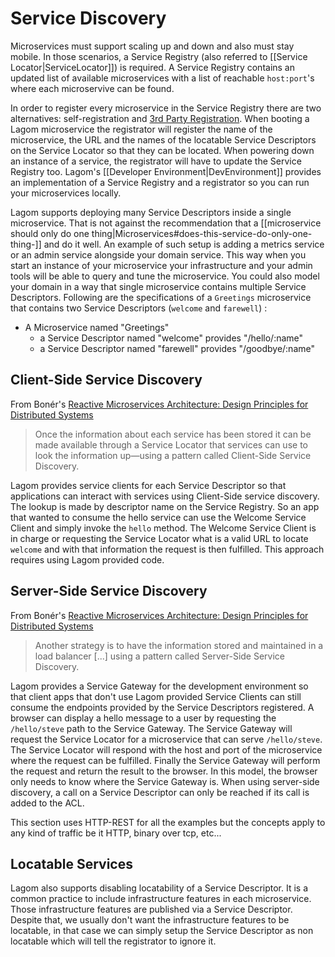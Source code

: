 # Service Discovery

Microservices must support scaling up and down and also must stay mobile. In those scenarios, a Service Registry (also referred to [[Service Locator|ServiceLocator]]) is required. A Service Registry contains an updated list of available microservices with a list of reachable `host:port`'s where each microservive can be found.

In order to register every microservice in the Service Registry there are two alternatives: self-registration and [3rd Party Registration](http://microservices.io/patterns/3rd-party-registration.html). When booting a Lagom microservice the registrator will register the name of the microservice, the URL and the names of the locatable Service Descriptors on the Service Locator so that they can be located. When powering down an instance of a service, the registrator will have to update the Service Registry too. Lagom's [[Developer Environment|DevEnvironment]] provides an implementation of a Service Registry and a registrator so you can run your microservices locally.

Lagom supports deploying many Service Descriptors inside a single microservice. That is not against the recommendation that a [[microservice should only do one thing|Microservices#does-this-service-do-only-one-thing-]] and do it well. An example of such setup is adding a metrics service or an admin service alongside your domain service. This way when you start an instance of your microservice your infrastructure and your admin tools will be able to query and tune the microservice. You could also model your domain in a way that single microservice contains multiple Service Descriptors. Following are the specifications of a `Greetings` microservice that contains two Service Descriptors (`welcome` and `farewell`) : 

 * A Microservice named "Greetings"
    * a Service Descriptor named "welcome" provides "/hello/:name"
    * a Service Descriptor named "farewell" provides "/goodbye/:name"

## Client-Side Service Discovery

From Bonér's [Reactive Microservices Architecture: Design Principles for Distributed Systems](http://www.oreilly.com/programming/free/reactive-microservices-architecture.html) 

> Once the information about each service has been stored it can be made available through a Service Locator that services can use to look the information up—using a pattern called Client-Side Service Discovery.

Lagom provides service clients for each Service Descriptor so that applications can interact with services using Client-Side service discovery. The lookup is made by descriptor name on the Service Registry. So an app that wanted to consume the hello service can use the Welcome Service Client and simply invoke the `hello` method. The Welcome Service Client is in charge or requesting the Service Locator what is a valid URL to locate `welcome` and with that information the request is then fulfilled. This approach requires using Lagom provided code.

## Server-Side Service Discovery

From Bonér's [Reactive Microservices Architecture: Design Principles for Distributed Systems](http://www.oreilly.com/programming/free/reactive-microservices-architecture.html) 

> Another strategy is to have the information stored and maintained in a load balancer [...] using a pattern called Server-Side Service Discovery.

Lagom provides a Service Gateway for the development environment so that client apps that don't use Lagom provided Service Clients can still consume the endpoints provided by the Service Descriptors registered. A browser can display a hello message to a user by requesting the `/hello/steve` path to the Service Gateway. The Service Gateway will request the Service Locator for a microservice that can serve `/hello/steve`. The Service Locator will respond with the host and port of the microservice where the request can be fulfilled. Finally the Service Gateway will perform the request and return the result to the browser. In this model, the browser only needs to know where the Service Gateway is. When using server-side discovery, a call on a Service Descriptor can only be reached if its call is added to the ACL.

This section uses HTTP-REST for all the examples but the concepts apply to any kind of traffic be it HTTP, binary over tcp, etc...


## Locatable Services

Lagom also supports disabling locatability of a Service Descriptor. It is a common practice to include infrastructure features in each microservice. Those infrastructure features are published via a Service Descriptor. Despite that, we usually don't want the infrastructure features to be locatable, in that case we can simply setup the Service Descriptor as non locatable which will tell the registrator to ignore it.